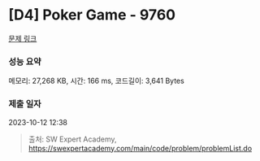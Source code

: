 # [D4] Poker Game - 9760 

[문제 링크](https://swexpertacademy.com/main/code/problem/problemDetail.do?contestProbId=AXEN3aEKDrsDFAVX) 

### 성능 요약

메모리: 27,268 KB, 시간: 166 ms, 코드길이: 3,641 Bytes

### 제출 일자

2023-10-12 12:38



> 출처: SW Expert Academy, https://swexpertacademy.com/main/code/problem/problemList.do